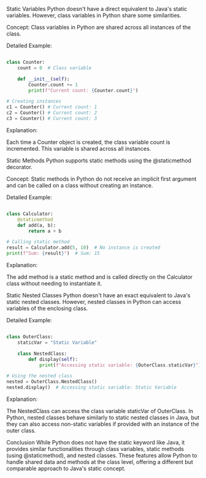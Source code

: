 Static Variables
Python doesn't have a direct equivalent to Java's static variables. However, class variables in Python share some similarities.

Concept: Class variables in Python are shared across all instances of the class.

Detailed Example:

```python

class Counter:
    count = 0  # Class variable

    def __init__(self):
        Counter.count += 1
        print(f"Current count: {Counter.count}")

# Creating instances
c1 = Counter() # Current count: 1
c2 = Counter() # Current count: 2
c3 = Counter() # Current count: 3
```
Explanation:

Each time a Counter object is created, the class variable count is incremented. This variable is shared across all instances.

Static Methods
Python supports static methods using the @staticmethod decorator.

Concept: Static methods in Python do not receive an implicit first argument and can be called on a class without creating an instance.

Detailed Example:

```python

class Calculator:
    @staticmethod
    def add(a, b):
        return a + b

# Calling static method
result = Calculator.add(5, 10)  # No instance is created
print(f"Sum: {result}")  # Sum: 15
```

Explanation:

The add method is a static method and is called directly on the Calculator class without needing to instantiate it.

Static Nested Classes
Python doesn't have an exact equivalent to Java's static nested classes. However, nested classes in Python can access variables of the enclosing class.

Detailed Example:

```python

class OuterClass:
    staticVar = "Static Variable"

    class NestedClass:
        def display(self):
            print(f"Accessing static variable: {OuterClass.staticVar}")

# Using the nested class
nested = OuterClass.NestedClass()
nested.display()  # Accessing static variable: Static Variable
```

Explanation:

The NestedClass can access the class variable staticVar of OuterClass. In Python, nested classes behave similarly to static nested classes in Java, but they can also access non-static variables if provided with an instance of the outer class.

Conclusion
While Python does not have the static keyword like Java, it provides similar functionalities through class variables, static methods (using @staticmethod), and nested classes. These features allow Python to handle shared data and methods at the class level, offering a different but comparable approach to Java's static concept.